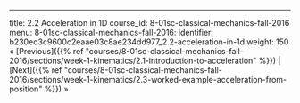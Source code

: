 ---
title: 2.2 Acceleration in 1D
course_id: 8-01sc-classical-mechanics-fall-2016
menu:
  8-01sc-classical-mechanics-fall-2016:
    identifier: b230ed3c9600c2eaae03c8ae234dd977_2.2-acceleration-in-1d
    weight: 150
« [Previous]({{% ref "courses/8-01sc-classical-mechanics-fall-2016/sections/week-1-kinematics/2.1-introduction-to-acceleration" %}}) | [Next]({{% ref "courses/8-01sc-classical-mechanics-fall-2016/sections/week-1-kinematics/2.3-worked-example-acceleration-from-position" %}}) »